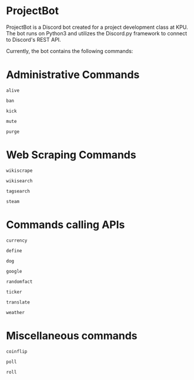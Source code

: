 # ProjectBot

ProjectBot is a Discord bot created for a project development class at KPU. The bot runs on Python3 and utilizes the Discord.py framework to connect to Discord's REST API.

Currently, the bot contains the following commands:

# Administrative Commands
`alive` 

`ban`

`kick`

`mute`

`purge`

# Web Scraping Commands
`wikiscrape`

`wikisearch`

`tagsearch`

`steam`

# Commands calling APIs
`currency`

`define`

`dog`

`google`

`randomfact`

`ticker`

`translate`

`weather`

# Miscellaneous commands
`coinflip`

`poll`

`roll`

